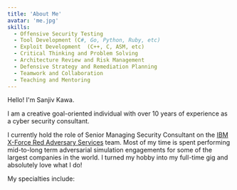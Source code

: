 ```yaml
---
title: 'About Me'
avatar: 'me.jpg'
skills:
  - Offensive Security Testing
  - Tool Development (C#, Go, Python, Ruby, etc)
  - Exploit Development  (C++, C, ASM, etc)
  - Critical Thinking and Problem Solving
  - Architecture Review and Risk Management
  - Defensive Strategy and Remediation Planning
  - Teamwork and Collaboration
  - Teaching and Mentoring
---
```


Hello! I'm Sanjiv Kawa. 

I am a creative goal-oriented individual with over 10 years of experience as a cyber security consultant. 

I currently hold the role of Senior Managing Security Consultant on the [IBM X-Force Red Adversary Services](https://www.ibm.com/services/adversary-simulation) team. Most of my time is spent performing mid-to-long term adversarial simulation engagements for some of the largest companies in the world. I turned my hobby into my full-time gig and absolutely love what I do!

My specialties include: